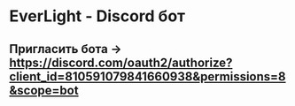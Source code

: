 # EverLight - Discord бот

Пригласить бота -> https://discord.com/oauth2/authorize?client_id=810591079841660938&permissions=8&scope=bot
-------------------------------------------

